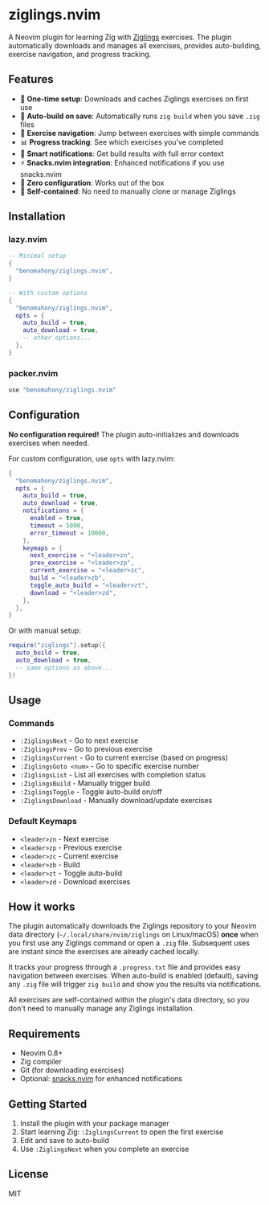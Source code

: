 # ziglings.nvim

A Neovim plugin for learning Zig with [Ziglings](https://ziglings.org/) exercises. The plugin automatically downloads and manages all exercises, provides auto-building, exercise navigation, and progress tracking.

## Features

- 🚀 **One-time setup**: Downloads and caches Ziglings exercises on first use
- 🔧 **Auto-build on save**: Automatically runs `zig build` when you save `.zig` files
- 📍 **Exercise navigation**: Jump between exercises with simple commands
- 📊 **Progress tracking**: See which exercises you've completed
- 🔔 **Smart notifications**: Get build results with full error context
- ⚡ **Snacks.nvim integration**: Enhanced notifications if you use snacks.nvim
- 🎯 **Zero configuration**: Works out of the box
- 💾 **Self-contained**: No need to manually clone or manage Ziglings

## Installation

### lazy.nvim

```lua
-- Minimal setup
{
  "benomahony/ziglings.nvim",
}

-- With custom options
{
  "benomahony/ziglings.nvim",
  opts = {
    auto_build = true,
    auto_download = true,
    -- other options...
  },
}
```

### packer.nvim

```lua
use "benomahony/ziglings.nvim"
```

## Configuration

**No configuration required!** The plugin auto-initializes and downloads exercises when needed.

For custom configuration, use `opts` with lazy.nvim:

```lua
{
  "benomahony/ziglings.nvim",
  opts = {
    auto_build = true,
    auto_download = true,
    notifications = {
      enabled = true,
      timeout = 5000,
      error_timeout = 10000,
    },
    keymaps = {
      next_exercise = "<leader>zn",
      prev_exercise = "<leader>zp",
      current_exercise = "<leader>zc",
      build = "<leader>zb",
      toggle_auto_build = "<leader>zt",
      download = "<leader>zd",
    },
  },
}
```

Or with manual setup:

```lua
require("ziglings").setup({
  auto_build = true,
  auto_download = true,
  -- same options as above...
})
```

## Usage

### Commands

- `:ZiglingsNext` - Go to next exercise
- `:ZiglingsPrev` - Go to previous exercise  
- `:ZiglingsCurrent` - Go to current exercise (based on progress)
- `:ZiglingsGoto <num>` - Go to specific exercise number
- `:ZiglingsList` - List all exercises with completion status
- `:ZiglingsBuild` - Manually trigger build
- `:ZiglingsToggle` - Toggle auto-build on/off
- `:ZiglingsDownload` - Manually download/update exercises

### Default Keymaps

- `<leader>zn` - Next exercise
- `<leader>zp` - Previous exercise
- `<leader>zc` - Current exercise
- `<leader>zb` - Build
- `<leader>zt` - Toggle auto-build
- `<leader>zd` - Download exercises

## How it works

The plugin automatically downloads the Ziglings repository to your Neovim data directory (`~/.local/share/nvim/ziglings` on Linux/macOS) **once** when you first use any Ziglings command or open a `.zig` file. Subsequent uses are instant since the exercises are already cached locally.

It tracks your progress through a `.progress.txt` file and provides easy navigation between exercises. When auto-build is enabled (default), saving any `.zig` file will trigger `zig build` and show you the results via notifications.

All exercises are self-contained within the plugin's data directory, so you don't need to manually manage any Ziglings installation.

## Requirements

- Neovim 0.8+
- Zig compiler
- Git (for downloading exercises)
- Optional: [snacks.nvim](https://github.com/folke/snacks.nvim) for enhanced notifications

## Getting Started

1. Install the plugin with your package manager
2. Start learning Zig: `:ZiglingsCurrent` to open the first exercise
3. Edit and save to auto-build
4. Use `:ZiglingsNext` when you complete an exercise

## License

MIT
